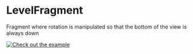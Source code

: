 # LevelFragment
Fragment where rotation is manipulated so that the bottom of the view is always down

[![Check out the example](https://imgur.com/F7imO2J)](https://gfycat.com/ConsciousSlushyEyas)